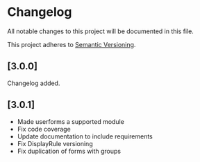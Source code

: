 # Changelog

All notable changes to this project will be documented in this file.

This project adheres to [Semantic Versioning](http://semver.org/).

## [3.0.0]

Changelog added.

## [3.0.1]

* Made userforms a supported module
* Fix code coverage
* Update documentation to include requirements
* Fix DisplayRule versioning
* Fix duplication of forms with groups
